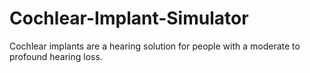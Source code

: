 # Cochlear-Implant-Simulator
Cochlear implants are a hearing solution for people with a moderate to profound hearing loss.
